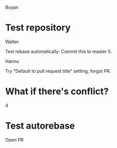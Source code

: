 Boyan

# Test repository

Walter

Test rebase automatically: Commit this to master 5.

Hannu

Try "Default to pull request title" setting, forgot PR.

# What if there's conflict?

4

# Test autorebase

Open PR
